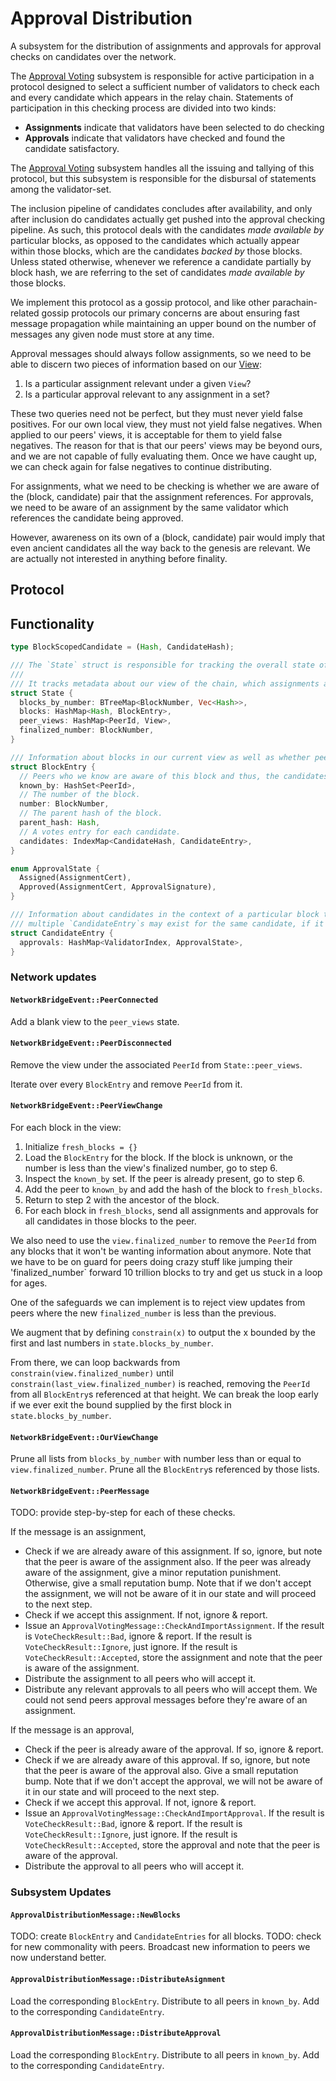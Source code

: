 # Approval Distribution

A subsystem for the distribution of assignments and approvals for approval checks on candidates over the network.

The [Approval Voting](approval-voting.md) subsystem is responsible for active participation in a protocol designed to select a sufficient number of validators to check each and every candidate which appears in the relay chain. Statements of participation in this checking process are divided into two kinds:
  - **Assignments** indicate that validators have been selected to do checking
  - **Approvals** indicate that validators have checked and found the candidate satisfactory.

The [Approval Voting](approval-voting.md) subsystem handles all the issuing and tallying of this protocol, but this subsystem is responsible for the disbursal of statements among the validator-set.

The inclusion pipeline of candidates concludes after availability, and only after inclusion do candidates actually get pushed into the approval checking pipeline. As such, this protocol deals with the candidates _made available by_ particular blocks, as opposed to the candidates which actually appear within those blocks, which are the candidates _backed by_ those blocks. Unless stated otherwise, whenever we reference a candidate partially by block hash, we are referring to the set of candidates _made available by_ those blocks.

We implement this protocol as a gossip protocol, and like other parachain-related gossip protocols our primary concerns are about ensuring fast message propagation while maintaining an upper bound on the number of messages any given node must store at any time.

Approval messages should always follow assignments, so we need to be able to discern two pieces of information based on our [View](../../types/network.md#universal-types):
  1. Is a particular assignment relevant under a given `View`?
  2. Is a particular approval relevant to any assignment in a set?

These two queries need not be perfect, but they must never yield false positives. For our own local view, they must not yield false negatives. When applied to our peers' views, it is acceptable for them to yield false negatives. The reason for that is that our peers' views may be beyond ours, and we are not capable of fully evaluating them. Once we have caught up, we can check again for false negatives to continue distributing.

For assignments, what we need to be checking is whether we are aware of the (block, candidate) pair that the assignment references. For approvals, we need to be aware of an assignment by the same validator which references the candidate being approved.

However, awareness on its own of a (block, candidate) pair would imply that even ancient candidates all the way back to the genesis are relevant. We are actually not interested in anything before finality. 


## Protocol

## Functionality

```rust
type BlockScopedCandidate = (Hash, CandidateHash);

/// The `State` struct is responsible for tracking the overall state of the subsystem.
///
/// It tracks metadata about our view of the chain, which assignments and approvals we have seen, and our peers' views.
struct State {
  blocks_by_number: BTreeMap<BlockNumber, Vec<Hash>>,
  blocks: HashMap<Hash, BlockEntry>,
  peer_views: HashMap<PeerId, View>,
  finalized_number: BlockNumber,
}

/// Information about blocks in our current view as well as whether peers know of them.
struct BlockEntry {
  // Peers who we know are aware of this block and thus, the candidates within it.
  known_by: HashSet<PeerId>,
  // The number of the block.
  number: BlockNumber,
  // The parent hash of the block.
  parent_hash: Hash,
  // A votes entry for each candidate.
  candidates: IndexMap<CandidateHash, CandidateEntry>,
}

enum ApprovalState {
  Assigned(AssignmentCert),
  Approved(AssignmentCert, ApprovalSignature),
}

/// Information about candidates in the context of a particular block they are included in. In other words,
/// multiple `CandidateEntry`s may exist for the same candidate, if it is included by multiple blocks - this is likely the case /// when there are forks.
struct CandidateEntry {
  approvals: HashMap<ValidatorIndex, ApprovalState>,
}
```

### Network updates

#### `NetworkBridgeEvent::PeerConnected`

Add a blank view to the `peer_views` state.

#### `NetworkBridgeEvent::PeerDisconnected`

Remove the view under the associated `PeerId` from `State::peer_views`.

Iterate over every `BlockEntry` and remove `PeerId` from it.

#### `NetworkBridgeEvent::PeerViewChange`

For each block in the view:
  1. Initialize `fresh_blocks = {}`
  2. Load the `BlockEntry` for the block. If the block is unknown, or the number is less than the view's finalized number, go to step 6.
  3. Inspect the `known_by` set. If the peer is already present, go to step 6.
  4. Add the peer to `known_by` and add the hash of the block to `fresh_blocks`.
  5. Return to step 2 with the ancestor of the block.
  6. For each block in `fresh_blocks`, send all assignments and approvals for all candidates in those blocks to the peer.

We also need to use the `view.finalized_number` to remove the `PeerId` from any blocks that it won't be wanting information about anymore. Note that we have to be on guard for peers doing crazy stuff like jumping their 'finalized_number` forward 10 trillion blocks to try and get us stuck in a loop for ages.

One of the safeguards we can implement is to reject view updates from peers where the new `finalized_number` is less than the previous. 

We augment that by defining `constrain(x)` to output the x bounded by the first and last numbers in `state.blocks_by_number`.

From there, we can loop backwards from `constrain(view.finalized_number)` until `constrain(last_view.finalized_number)` is reached, removing the `PeerId` from all `BlockEntry`s referenced at that height. We can break the loop early if we ever exit the bound supplied by the first block in `state.blocks_by_number`. 

#### `NetworkBridgeEvent::OurViewChange`

Prune all lists from `blocks_by_number` with number less than or equal to `view.finalized_number`. Prune all the `BlockEntry`s referenced by those lists.

#### `NetworkBridgeEvent::PeerMessage`

TODO: provide step-by-step for each of these checks.

If the message is an assignment,
  * Check if we are already aware of this assignment. If so, ignore, but note that the peer is aware of the assignment also. If the peer was already aware of the assignment, give a minor reputation punishment. Otherwise, give a small reputation bump. Note that if we don't accept the assignment, we will not be aware of it in our state and will proceed to the next step.
  * Check if we accept this assignment. If not, ignore & report.
  * Issue an `ApprovalVotingMessage::CheckAndImportAssignment`. If the result is `VoteCheckResult::Bad`, ignore & report. If the result is `VoteCheckResult::Ignore`, just ignore. If the result is `VoteCheckResult::Accepted`, store the assignment and note that the peer is aware of the assignment.
  * Distribute the assignment to all peers who will accept it.
  * Distribute any relevant approvals to all peers who will accept them. We could not send peers approval messages before they're aware of an assignment.

If the message is an approval,
  * Check if the peer is already aware of the approval. If so, ignore & report.
  * Check if we are already aware of this approval. If so, ignore, but note that the peer is aware of the approval also. Give a small reputation bump. Note that if we don't accept the approval, we will not be aware of it in our state and will proceed to the next step.
  * Check if we accept this approval. If not, ignore & report.
  * Issue an `ApprovalVotingMessage::CheckAndImportApproval`. If the result is `VoteCheckResult::Bad`, ignore & report. If the result is `VoteCheckResult::Ignore`, just ignore. If the result is `VoteCheckResult::Accepted`, store the approval and note that the peer is aware of the approval.
  * Distribute the approval to all peers who will accept it.

### Subsystem Updates

#### `ApprovalDistributionMessage::NewBlocks`

TODO: create `BlockEntry` and `CandidateEntries` for all blocks.
TODO: check for new commonality with peers. Broadcast new information to peers we now understand better.

#### `ApprovalDistributionMessage::DistributeAsignment`

Load the corresponding `BlockEntry`. Distribute to all peers in `known_by`. Add to the corresponding `CandidateEntry`.

#### `ApprovalDistributionMessage::DistributeApproval`

Load the corresponding `BlockEntry`. Distribute to all peers in `known_by`. Add to the corresponding `CandidateEntry`.